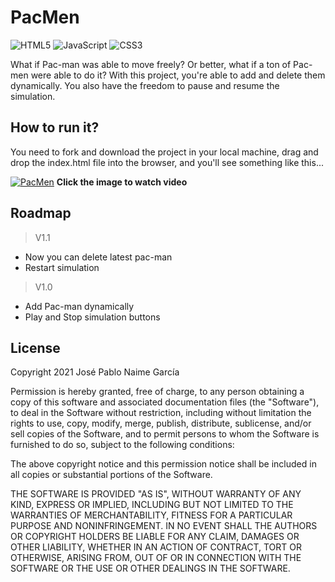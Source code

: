 # PacMen
![HTML5](https://img.shields.io/badge/html5-%23E34F26.svg?style=for-the-badge&logo=html5&logoColor=white)
![JavaScript](https://img.shields.io/badge/javascript-%23323330.svg?style=for-the-badge&logo=javascript&logoColor=%23F7DF1E)
![CSS3](https://img.shields.io/badge/css3-%231572B6.svg?style=for-the-badge&logo=css3&logoColor=white)

What if Pac-man was able to move freely? Or better, what if a ton of Pac-men were able to do it? With this project, you're able to add and delete them dynamically. You also have the freedom to pause and resume the simulation.

## How to run it?
You need to fork and download the project in your local machine, drag and drop the index.html file into the browser, and you'll see something like this...

[![PacMen](http://i3.ytimg.com/vi/zgqFW6_GA_o/maxresdefault.jpg)](https://youtu.be/zgqFW6_GA_o "PacMen")
**Click the image to watch video**

## Roadmap
> V1.1
- Now you can delete latest pac-man
- Restart simulation

> V1.0
- Add Pac-man dynamically
- Play and Stop simulation buttons

## License
Copyright 2021 José Pablo Naime García

Permission is hereby granted, free of charge, to any person obtaining a copy of this software and associated documentation files (the "Software"), to deal in the Software without restriction, including without limitation the rights to use, copy, modify, merge, publish, distribute, sublicense, and/or sell copies of the Software, and to permit persons to whom the Software is furnished to do so, subject to the following conditions:

The above copyright notice and this permission notice shall be included in all copies or substantial portions of the Software.

THE SOFTWARE IS PROVIDED "AS IS", WITHOUT WARRANTY OF ANY KIND, EXPRESS OR IMPLIED, INCLUDING BUT NOT LIMITED TO THE WARRANTIES OF MERCHANTABILITY, FITNESS FOR A PARTICULAR PURPOSE AND NONINFRINGEMENT. IN NO EVENT SHALL THE AUTHORS OR COPYRIGHT HOLDERS BE LIABLE FOR ANY CLAIM, DAMAGES OR OTHER LIABILITY, WHETHER IN AN ACTION OF CONTRACT, TORT OR OTHERWISE, ARISING FROM, OUT OF OR IN CONNECTION WITH THE SOFTWARE OR THE USE OR OTHER DEALINGS IN THE SOFTWARE.

